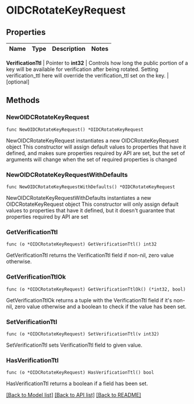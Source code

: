 # OIDCRotateKeyRequest


## Properties

Name | Type | Description | Notes
------------ | ------------- | ------------- | -------------


**VerificationTtl** | Pointer to **int32** | Controls how long the public portion of a key will be available for verification after being rotated. Setting verification_ttl here will override the verification_ttl set on the key. | [optional] 



## Methods


### NewOIDCRotateKeyRequest

`func NewOIDCRotateKeyRequest() *OIDCRotateKeyRequest`

NewOIDCRotateKeyRequest instantiates a new OIDCRotateKeyRequest object
This constructor will assign default values to properties that have it defined,
and makes sure properties required by API are set, but the set of arguments
will change when the set of required properties is changed

### NewOIDCRotateKeyRequestWithDefaults

`func NewOIDCRotateKeyRequestWithDefaults() *OIDCRotateKeyRequest`

NewOIDCRotateKeyRequestWithDefaults instantiates a new OIDCRotateKeyRequest object
This constructor will only assign default values to properties that have it defined,
but it doesn't guarantee that properties required by API are set


### GetVerificationTtl

`func (o *OIDCRotateKeyRequest) GetVerificationTtl() int32`

GetVerificationTtl returns the VerificationTtl field if non-nil, zero value otherwise.

### GetVerificationTtlOk

`func (o *OIDCRotateKeyRequest) GetVerificationTtlOk() (*int32, bool)`

GetVerificationTtlOk returns a tuple with the VerificationTtl field if it's non-nil, zero value otherwise
and a boolean to check if the value has been set.

### SetVerificationTtl

`func (o *OIDCRotateKeyRequest) SetVerificationTtl(v int32)`

SetVerificationTtl sets VerificationTtl field to given value.


### HasVerificationTtl

`func (o *OIDCRotateKeyRequest) HasVerificationTtl() bool`

HasVerificationTtl returns a boolean if a field has been set.









[[Back to Model list]](../README.md#documentation-for-models) [[Back to API list]](../README.md#documentation-for-api-endpoints) [[Back to README]](../README.md)


